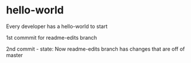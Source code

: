 # hello-world
Every developer has a hello-world to start

1st commmit for readme-edits branch 

2nd commit - state: Now readme-edits branch has changes that are off of master
